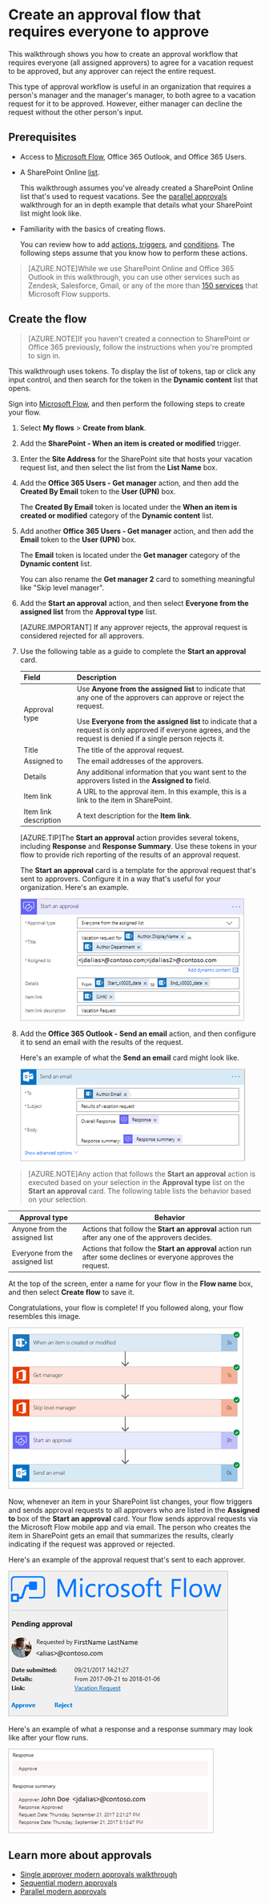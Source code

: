 <properties
    pageTitle="Create an approval flow that requires everyone to approve| Microsoft Flow"
    description="Create an approval flow that requires everyone to approve or one person to reject a request."
    services=""
    suite="flow"
    documentationCenter="na"
    authors="msftman"
    manager="anneta"
    editor=""
    tags=""/>

<tags
    ms.service="flow"
    ms.devlang="na"
    ms.topic="article"
    ms.tgt_pltfrm="na"
    ms.workload="na"
    ms.date="09/22/2017"
    ms.author="deonhe"/>

# Create an approval flow that requires everyone to approve

This walkthrough shows you how to create an approval workflow that requires everyone (all assigned approvers) to agree for a vacation request to be approved, but any approver can reject the entire request.

This type of approval workflow is useful in an organization that requires a person's manager and the manager's manager, to both agree to a vacation request for it to be approved. However, either manager can decline the request without the other person's input.

## Prerequisites

- Access to [Microsoft Flow](https://flow.microsoft.com), Office 365 Outlook, and Office 365 Users.
- A SharePoint Online [list](https://support.office.com/en-us/article/SharePoint-lists-I-An-introduction-f11cd5fe-bc87-4f9e-9bfe-bbd87a22a194).

    This walkthrough assumes you've already created a SharePoint Online list that's used to request vacations. See the [parallel approvals](parallel-modern-approvals.md) walkthrough for an in depth example that details what your SharePoint list might look like.

- Familiarity with the basics of creating flows.

    You can review how to add [actions, triggers](multi-step-logic-flow.md#add-another-action), and [conditions](add-a-condition.md). The following steps assume that you know how to perform these actions.

>[AZURE.NOTE]While we use SharePoint Online and Office 365 Outlook in this walkthrough, you can use other services such as Zendesk, Salesforce, Gmail, or any of the more than [150 services](https://flow.microsoft.com/connectors/) that Microsoft Flow supports.

## Create the flow

>[AZURE.NOTE]If you haven't created a connection to SharePoint or Office 365 previously, follow the instructions when you're prompted to sign in.

This walkthrough uses tokens. To display the list of tokens, tap or click any input control, and then search for the token in the **Dynamic content** list that opens.

Sign into [Microsoft Flow](https://flow.microsoft.com), and then perform the following steps to create your flow.

1. Select **My flows** > **Create from blank**.
1. Add the **SharePoint - When an item is created or modified** trigger.
1. Enter the **Site Address** for the SharePoint site that hosts your vacation request list, and then select the list from the **List Name** box.
1. Add the **Office 365 Users - Get manager** action, and then add the **Created By Email** token to the **User (UPN)** box.

    The **Created By Email** token is located under the **When an item is created or modified** category of the **Dynamic content** list.
1. Add another **Office 365 Users - Get manager** action, and then add the **Email** token to the **User (UPN)** box.

    The **Email** token is located under the **Get manager** category of the **Dynamic content** list.

    You can also rename the **Get manager 2** card to something meaningful like "Skip level manager".

1. Add the **Start an approval** action, and then select **Everyone from the assigned list** from the **Approval type** list.

    [AZURE.IMPORTANT] If any approver rejects, the approval request is considered rejected for all approvers.

1. Use the following table as a guide to complete the **Start an approval** card.

    Field|Description
    ----|------------
    Approval type|Use **Anyone from the assigned list** to indicate that any one of the approvers can approve or reject the request. </p>Use **Everyone from the assigned list** to indicate that a request is only approved if everyone agrees, and the request is denied if a single person rejects it.
    Title|The title of the approval request.
    Assigned to|The email addresses of the approvers.
    Details|Any additional information that you want sent to the approvers listed in the **Assigned to** field.
    Item link|A URL to the approval item. In this example, this is a link to the item in SharePoint.
    Item link description|A text description for the **Item link**.

    [AZURE.TIP]The **Start an approval** action provides several tokens, including **Response** and **Response Summary**. Use these tokens in your flow to provide rich reporting of the results of an approval request.

    The **Start an approval** card is a template for the approval request that's sent to approvers. Configure it in a way that's useful for your organization. Here's an example.

    ![start an approval](media/all-assigned-must-approve/start-an-approval-card.png)

1. Add the **Office 365 Outlook - Send an email** action, and then configure it to send an email with the results of the request.

    Here's an example of what the **Send an email** card might look like.

    ![send an email](media/all-assigned-must-approve/send-an-email-card.png)

>[AZURE.NOTE]Any action that follows the **Start an approval** action is executed based on your selection in the **Approval type** list on the **Start an approval** card. The following table lists the behavior based on your selection.

Approval type|Behavior
-------------|------------
Anyone from the assigned list|Actions that follow the **Start an approval** action run after any one of the approvers decides.
Everyone from the assigned list|Actions that follow the **Start an approval** action run after some declines or everyone approves the request.

At the top of the screen, enter a name for your flow in the **Flow name** box, and then select **Create flow** to save it.

Congratulations, your flow is complete! If you followed along, your flow resembles this image.

![overall flow image](media/all-assigned-must-approve/overall-flow.png)

Now, whenever an item in your SharePoint list changes, your flow triggers and sends approval requests to all approvers who are listed in the **Assigned to** box of the **Start an approval** card. Your flow sends approval requests via the Microsoft Flow mobile app and via email. The person who creates the item in SharePoint gets an email that summarizes the results, clearly indicating if the request was approved or rejected.

Here's an example of the approval request that's sent to each approver.

![approval request](media/all-assigned-must-approve/approval-request.png)

Here's an example of what a response and a response summary may look like after your flow runs.

![response tokens](media/all-assigned-must-approve/response-output.png)

## Learn more about approvals

- [Single approver modern approvals walkthrough](./modern-approvals.md)
- [Sequential modern approvals](./sequential-modern-approvals.md)
- [Parallel modern approvals](./sequential-modern-approvals.md)
